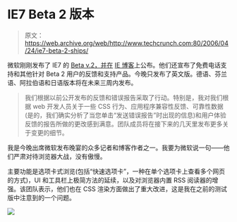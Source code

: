 # IE7 Beta 2 版本

> 原文：<https://web.archive.org/web/http://www.techcrunch.com:80/2006/04/24/ie7-beta-2-ships/>

 [](https://web.archive.org/web/20230307084143/http://www.microsoft.com/windows/ie/default.mspx) 微软刚刚发布了 IE7 的 [Beta v.2，并在](https://web.archive.org/web/20230307084143/http://www.microsoft.com/windows/ie/default.mspx) [IE 博客](https://web.archive.org/web/20230307084143/http://blogs.msdn.com/ie/archive/2006/04/24/582546.aspx)上公布。他们还宣布了免费电话支持和其他针对 Beta 2 用户的反馈和支持产品。今晚只发布了英文版。德语、芬兰语、阿拉伯语和日语版本将在未来三周内发布。

> 我们根据以前公开发布的反馈和错误报告采取了行动。特别是，我对我们根据 web 开发人员关于一些 CSS 行为、应用程序兼容性反馈、可靠性数据(是的，我们确实分析了当您单击“发送错误报告”时出现的信息)和用户体验反馈的报告所做的更改感到满意。团队成员将在接下来的几天里发布更多关于变更的细节。

我是今晚出席微软发布晚宴的众多记者和博客作者之一。我要为微软说一句——他们严肃对待浏览器大战，没有傲慢。

主要功能是选项卡式浏览(包括“快速选项卡”，一种在单个选项卡上查看多个网页的方式)，UI 和工具栏上极简方法的延续，以及对浏览器内置 RSS 阅读器的增强。该团队表示，他们也在 CSS 渲染方面做出了重大改进，这是我在之前的测试版中注意到的一个问题。

![](img/844f2ed69ae15dfc170a6c2a893ebe8d.png)
